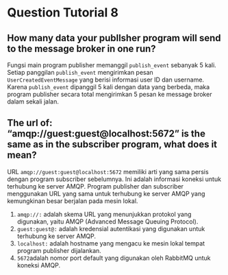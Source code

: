 # Question Tutorial 8

## How many data your publlsher program will send to the message broker in one run?
Fungsi main program publisher memanggil `publish_event` sebanyak 5 kali. Setiap panggilan `publish_event` mengirimkan pesan `UserCreatedEventMessage` yang berisi informasi user ID dan username. Karena `publish_event` dipanggil 5 kali dengan data yang berbeda, maka program publisher secara total mengirimkan 5 pesan ke message broker dalam sekali jalan.

## The url of: “amqp://guest:guest@localhost:5672” is the same as in the subscriber program, what does it mean?
URL `amqp://guest:guest@localhost:5672` memiliki arti yang sama persis dengan program subscriber sebelumnya. Ini adalah informasi koneksi untuk terhubung ke server AMQP. Program publisher dan subscriber menggunakan URL yang sama untuk terhubung ke server AMQP yang kemungkinan besar berjalan pada mesin lokal.

1. `amqp://:` adalah skema URL yang menunjukkan protokol yang digunakan, yaitu AMQP (Advanced Message Queuing Protocol).
2. `guest:guest@:` adalah kredensial autentikasi yang digunakan untuk terhubung ke server AMQP.
3. `localhost:` adalah hostname yang mengacu ke mesin lokal tempat program publisher dijalankan.
4. `5672`adalah nomor port default yang digunakan oleh RabbitMQ untuk koneksi AMQP.

